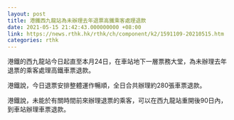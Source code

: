 ```yaml
---
layout: post
title: 港鐵西九龍站為未辦理去年退票高鐵乘客處理退款
date: 2021-05-15 21:42:43.000000000 +08:00
link: https://news.rthk.hk/rthk/ch/component/k2/1591109-20210515.htm
categories: rthk
---
```


港鐵的西九龍站今日起直至本月24日，在車站地下一層票務大堂，為未辦理去年退票的乘客處理高鐵車票退款。

港鐵說，今日退票安排整體運作暢順，全日合共辦理約280張車票退款。

港鐵說，未能於有關時間前來辦理退票的乘客，可以在西九龍站重開後90日內，到車站辦理車票退款。
